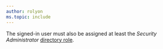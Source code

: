 ```yaml
---
author: rolyon
ms.topic: include
---
```


The signed-in user must also be assigned at least the *Security Administrator* [directory role](/azure/active-directory/roles/permissions-reference?toc=%2Fgraph%2Ftoc.json).